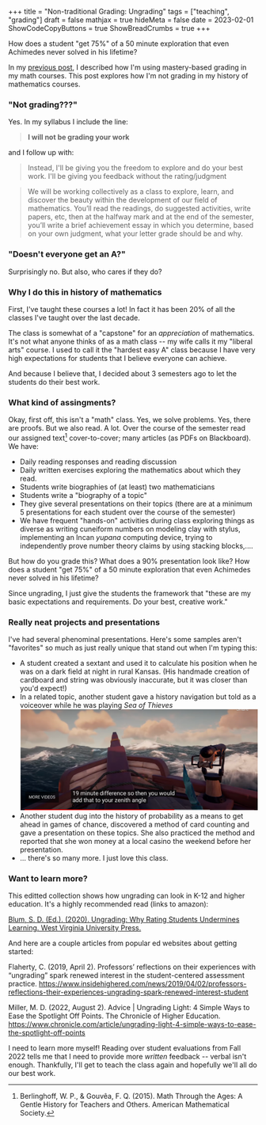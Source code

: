 +++
title = "Non-traditional Grading: Ungrading"
tags = ["teaching", "grading"]
draft = false
mathjax = true
hideMeta = false
date = 2023-02-01
ShowCodeCopyButtons = true
ShowBreadCrumbs = true
+++

How does a student "get 75%" of a 50 minute exploration that even Achimedes never solved in his lifetime? 
<!--more-->

In my [previous post](./non_traditional_grading1), I described how I'm using mastery-based grading in my math courses. This post explores how I'm not grading in my history of mathematics courses.

### "Not grading???"

Yes. In my syllabus I include the line: 

> **I will not be grading your work**

and I follow up with:

> Instead, I'll be giving you the freedom to explore and do your best work. I'll be giving you feedback without the rating/judgment

> We will be working collectively as a class to explore, learn, and discover the beauty within the development of our field of mathematics. You’ll read the readings, do suggested activities, write papers, etc, then at the halfway mark and at the end of the semester, you’ll write a brief achievement essay in which you determine, based on your own judgment, what your letter grade should be and why.

### "Doesn't everyone get an A?"

Surprisingly no.  But also, who cares if they do? 


### Why I do this in history of mathematics

First, I've taught these courses a lot! In fact it has been 20% of all the classes I've taught over the last decade.  

The class is somewhat of a "capstone" for an *appreciation* of mathematics. It's not what anyone thinks of as a math class -- my wife calls it my "liberal arts" course. I used to call it the "hardest easy A" class because I have very high expectations for students that I believe everyone can achieve.

And because I believe that, I decided about 3 semesters ago to let the students do their best work.

### What kind of assingments? 

Okay, first off, this isn't a "math" class. Yes, we solve problems. Yes, there are proofs. But we also read. A lot. Over the course of the semester read our assigned text[^1] cover-to-cover; many articles (as PDFs on Blackboard).  We have:
- Daily reading responses and reading discussion
- Daily written exercises exploring the mathematics about which they read.
- Students write biographies of (at least) two mathematicians
- Students write a "biography of a topic"
- They give several presentations on their topics (there are at a minimum 5 presentations for each student over the course of the semester)
- We have frequent "hands-on" activities during class exploring things as diverse as writing cuneiform numbers on modeling clay with stylus, implementing an Incan *yupana* computing device, trying to independently prove number theory claims by using stacking blocks,....

[^1]: Berlinghoff, W. P., & Gouvêa, F. Q. (2015). Math Through the Ages: A Gentle History for Teachers and Others. American Mathematical Society.


But how do you grade this?  What does a 90% presentation look like?  How does a student "get 75%" of a 50 minute exploration that even Achimedes never solved in his lifetime? 


Since ungrading, I just give the students the framework that "these are my basic expectations and requirements. Do your best, creative work."

### Really neat projects and presentations

I've had several phenominal presentations. Here's some samples aren't "favorites" so much as just really unique that stand out when I'm typing this:
- A student created a sextant and used it to calculate his position when he was on a dark field at night in rural Kansas.  (His handmade creation of cardboard and string was obviously inaccurate, but it was closer than you'd expect!)
- In a related topic, another student gave a history navigation but told as a voiceover while he was playing *Sea of Thieves*
![](./ColtonMTAproject.png)
- Another student dug into the history of probability as a means to get ahead in games of chance, discovered a method of card counting and gave a presentation on these topics.  She also practiced the method and reported that she won money at a local casino the weekend before her presentation. 
- ... there's so many more. I just love this class.

### Want to learn more?

This editted collection shows how ungrading can look in K-12 and higher education. It's a highly recommended read (links to amazon):

[Blum, S. D. (Ed.). (2020). Ungrading: Why Rating Students Undermines Learning. West Virginia University Press.](https://www.amazon.com/Ungrading-Students-Undermines-Learning-Education/dp/1949199827)


And here are a couple articles from popular ed websites about getting started:

Flaherty, C. (2019, April 2). Professors’ reflections on their experiences with “ungrading” spark renewed interest in the student-centered assessment practice. https://www.insidehighered.com/news/2019/04/02/professors-reflections-their-experiences-ungrading-spark-renewed-interest-student

Miller, M. D. (2022, August 2). Advice | Ungrading Light: 4 Simple Ways to Ease the Spotlight Off Points. The Chronicle of Higher Education. https://www.chronicle.com/article/ungrading-light-4-simple-ways-to-ease-the-spotlight-off-points



I need to learn more myself! Reading over student evaluations from Fall 2022 tells me that I need to provide more *written* feedback -- verbal isn't enough.  Thankfully, I'll get to teach the class again and hopefully we'll all do our best work.


<!-- for a future post 
### What do I need to do differently going forward?

Looking over my Fall 2022 student evaluations, the number one comment is that they wanted more *written* feedback. That's definitely fair. Although I gave lots of verbal conversations with them after presentations or submitted papers, I tended to speak it not to write it.  This suggests to me that "ungrading" next time will still need written comments. 

//-->